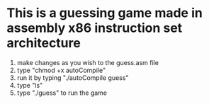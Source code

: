 # This is a guessing game made in assembly x86 instruction set architecture
1. make changes as you wish to the guess.asm file
2. type "chmod +x autoCompile"
3. run it by typing "./autoCompile guess"
4. type "ls"
5. type "./guess" to run the game
